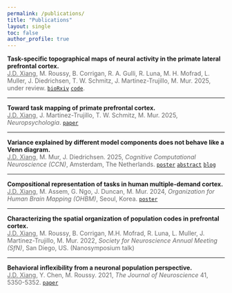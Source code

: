 ```yaml
---
permalink: /publications/
title: "Publications"
layout: single
toc: false
author_profile: true
---
```



**Task-specific topographical maps of neural activity in the primate lateral prefrontal cortex.**\
<span style="color:#696969"><u>J.D. Xiang</u>, M. Roussy, B. Corrigan, R. A. Gulli, R. Luna, M. H. Mofrad, L. Muller, J. Diedrichsen, T. W. Schmitz, J. Martinez-Trujillo, M. Mur. 2025, under review. [`bioRxiv`](https://www.biorxiv.org/content/10.1101/2024.05.10.591729v2) [`code`](https://github.com/jkderrick028/topoPFC).</span>

---

**Toward task mapping of primate prefrontal cortex.**\
<span style="color:#696969"><u>J.D. Xiang</u>, J. Martinez-Trujillo, T. W. Schmitz, M. Mur. 2025, *Neuropsychologia*. [`paper`](https://doi.org/10.1016/j.neuropsychologia.2025.109234)</span>

---

**Variance explained by different model components does not behave like a Venn diagram.**\
<span style="color:#696969"><u>J.D. Xiang</u>, M. Mur, J. Diedrichsen. 2025, *Cognitive Computational Neuroscience (CCN)*, Amsterdam, The Netherlands. [`poster`](/assets/files/20250812_CCN_poster.pdf) [`abstract`](https://2025.ccneuro.org/abstract_pdf/Xiang_2025_Variance_explained_different_model_components_behave.pdf) [`blog`](https://diedrichsenlab.org/BrainDataScience/variance_partitioning/index.htm)</span>

---

**Compositional representation of tasks in human multiple-demand cortex.**\
<span style="color:#696969"><u>J.D. Xiang</u>, M. Assem, G. Ngo, J. Duncan, M. Mur. 2024, *Organization for Human Brain Mapping (OHBM)*, Seoul, Korea. [`poster`](/assets/files/20240623_OHBM_poster.pdf)</span>

<!-- ---

**Characterizing the spatial organization of population codes in macaque prefrontal cortex during visuospatial tasks.**\
<span style="color:#696969"><u>J.D. Xiang</u>, M. Roussy, B. Corrigan, M.H. Mofrad, R. Luna, L. Muller, J. Martinez-Trujillo, M. Mur. 2023, *Vision Science Society Annual Meeting (VSS)*, Florida, US. (poster)</span> -->

--- 

**Characterizing the spatial organization of population codes in prefrontal cortex.**\
<span style="color:#696969"><u>J.D. Xiang</u>, M. Roussy, B. Corrigan, M.H. Mofrad, R. Luna, L. Muller, J. Martinez-Trujillo, M. Mur. 2022, *Society for Neuroscience Annual Meeting (SfN)*, San Diego, US. (Nanosymposium talk)</span>

---

**Behavioral inflexibility from a neuronal population perspective.**\
<span style="color:#696969"><u>J.D. Xiang</u>, Y. Chen, M. Roussy. 2021, *The Journal of Neuroscience* 41, 5350-5352. [`paper`](https://www.jneurosci.org/content/41/25/5350)</span>

<!-- ---

**Measuring the spatiotemporal scale of prefrontal population codes for visuospatial working memory.**\
<span style="color:#696969"><u>J.D. Xiang</u>, M. Roussy, B. Corrigan, M.H. Mofrad, R. Luna, L. Muller, J. Martinez-Trujillo, M. Mur. 2021, *Canadian Association for Neuroscience Annual Meeting (CAN)*, online. (poster)</span> -->

